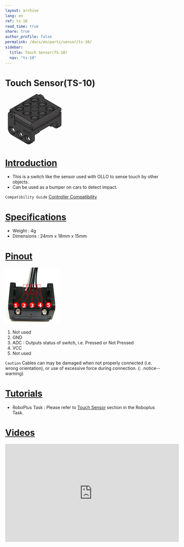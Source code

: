 ```yaml
---
layout: archive
lang: en
ref: ts-10
read_time: true
share: true
author_profile: false
permalink: /docs/en/parts/sensor/ts-10/
sidebar:
  title: Touch Sensor(TS-10)
  nav: "ts-10"
---
```


# Touch Sensor(TS-10)

![](/assets/images/parts/sensors/touch.jpg)

# [Introduction](#introduction)

- This is a switch like the sensor used with OLLO to sense touch by other objects.
- Can be used as a bumper on cars to detect impact.

`Compatibility Guide` [Controller Compatibility]

# [Specifications](#specifications)

- Weight : 4g
- Dimensions : 24mm x 18mm x 15mm

# [Pinout](#pinout)

![](/assets/images/parts/sensors/ts-10_pinout.png)

1. Not used
2. GND
3. ADC : Outputs status of switch, i.e. Pressed or Not Pressed
4. VCC
5. Not used

`Caution` Cables can may be damaged when not properly connected (i.e. wrong orientation), or use of excessive force during connection.
{: .notice--warning}


# [Tutorials](#tutorials)

- RoboPlus Task : Please refer to [Touch Sensor] section in the Roboplus Task.

# [Videos](#videos)

<iframe width="560" height="315" src="https://www.youtube.com/embed/VjQVJDzVN5E" frameborder="0" allowfullscreen></iframe>

[Controller Compatibility]: /docs/en/faq/controller_compatibility/
[Touch Sensor]: /docs/en/software/rplus1/task/programming_02/#touch-sensor
